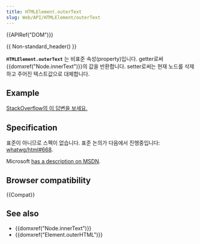 ```yaml
---
title: HTMLElement.outerText
slug: Web/API/HTMLElement/outerText
---
```

{{APIRef("DOM")}}

{{ Non-standard_header() }}

**`HTMLElement.outerText`** 는 비표준 속성(property)입니다. getter로써{{domxref("Node.innerText")}}의 값을 반환합니다. setter로써는 현재 노드를 삭제하고 주어진 텍스트값으로 대체합니다.

## Example

[StackOverflow의 이 답변을 보세요.](http://stackoverflow.com/a/18481435)

## Specification

표준이 아니므로 스펙이 없습니다. 표준 논의가 다음에서 진행중입니다: [whatwg/html#668](https://github.com/whatwg/html/issues/668).

Microsoft [has a description on MSDN](<https://msdn.microsoft.com/en-us/library/ms534311(v=vs.85).aspx>).

## Browser compatibility

{{Compat}}

## See also

- {{domxref("Node.innerText")}}
- {{domxref("Element.outerHTML")}}
